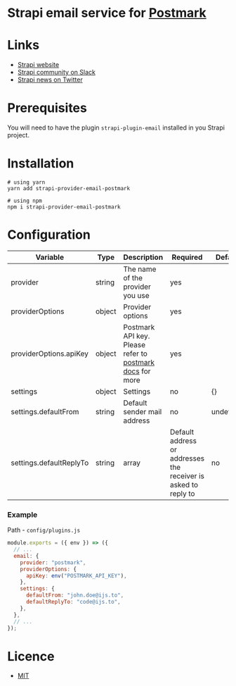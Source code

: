 # Strapi email service for [Postmark](https://postmarkapp.com)

# Links

- [Strapi website](http://strapi.io/)
- [Strapi community on Slack](http://slack.strapi.io/)
- [Strapi news on Twitter](https://twitter.com/strapijs)

# Prerequisites

You will need to have the plugin `strapi-plugin-email` installed in you Strapi project.

# Installation

```
# using yarn
yarn add strapi-provider-email-postmark

# using npm
npm i strapi-provider-email-postmark
```

# Configuration

| Variable                | Type   | Description                                                                                        | Required                                                       | Default   |
| ----------------------- | ------ | -------------------------------------------------------------------------------------------------- | -------------------------------------------------------------- | --------- |
| provider                | string | The name of the provider you use                                                                   | yes                                                            |           |
| providerOptions         | object | Provider options                                                                                   | yes                                                            |           |
| providerOptions.apiKey  | object | Postmark API key. Please refer to [postmark docs](https://www.npmjs.com/package/postmark) for more | yes                                                            |           |
| settings                | object | Settings                                                                                           | no                                                             | {}        |
| settings.defaultFrom    | string | Default sender mail address                                                                        | no                                                             | undefined |
| settings.defaultReplyTo | string | array                                                                                              | Default address or addresses the receiver is asked to reply to | no        | undefined |

### Example

Path - `config/plugins.js`

```javascript
module.exports = ({ env }) => ({
  // ...
  email: {
    provider: "postmark",
    providerOptions: {
      apiKey: env("POSTMARK_API_KEY"),
    },
    settings: {
      defaultFrom: "john.doe@ijs.to",
      defaultReplyTo: "code@ijs.to",
    },
  },
  // ...
});
```

# Licence

- [MIT](https://github.com/ijsto/strapi-provider-email-postmark/blob/master/README.md)
